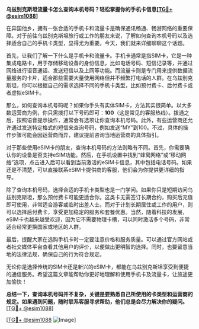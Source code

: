 **乌兹别克斯坦流量卡怎么查询本机号码？轻松掌握你的手机卡信息[[TG💪+ @esim1088](https://t.me/s/esim1088)]**

在异国他乡，拥有一张合适的手机卡和流量卡是确保通讯畅通、畅游网络的重要保障。对于前往乌兹别克斯坦旅行或工作的朋友来说，了解如何查询本机号码以及选择适合自己的手机卡类型，显得尤为重要。今天，我们就来详细聊聊这个话题。

首先，让我们了解一下什么是手机卡和流量卡。手机卡通常是指SIM卡，它是一种集成电路卡，用于存储移动设备的身份信息，比如电话号码、短信记录等，并通过网络进行语音通话、发送短信以及上网等功能。而流量卡则是专门用来提供数据流量服务的卡片，适合那些需要大量使用网络但并不频繁打电话的人群。在乌兹别克斯坦，你可以根据自己的需求选择不同的手机卡类型，比如预付费卡、后付费卡或者虚拟eSIM卡。

那么，如何查询本机号码呢？如果你手头有实体SIM卡，方法其实很简单。以大多数运营商为例，你只需拨打以下号码即可：**100**（这是常见的客服热线）。拨通之后，按照语音提示操作，通常会有选项让你查询本机号码。此外，有些运营商还允许通过发送特定格式的短信来查询号码，例如发送“MY”到100。不过，具体的操作步骤可能会因运营商而异，建议提前咨询当地运营商的具体指引。

对于那些使用eSIM卡的朋友，查询本机号码的方法则略有不同。首先，你需要确认你的设备是否支持eSIM功能。然后，在手机设置中找到“蜂窝网络”或“移动网络”选项，点击进入后可以看到当前激活的eSIM卡信息，其中包括电话号码。如果还是不清楚，可以直接联系eSIM卡提供商的客服，他们会为你提供更详细的指导。

除了查询本机号码，选择合适的手机卡类型也是一门学问。如果你只是短期访问乌兹别克斯坦，那么预付费卡可能更适合你。这类卡无需签订长期合约，购买后充值即可使用，非常适合游客或临时出差人士。而对于计划长期居住或工作的用户，则可以选择后付费卡，享受更加稳定的服务和套餐优惠。当然，随着科技的发展，eSIM卡也越来越受欢迎，因为它不需要物理卡槽，可以同时激活多个号码，非常适合经常更换国家或地区的人群。

最后，提醒大家在选购手机卡时一定要注意价格和服务质量。可以通过官方网站或者社交媒体平台查看其他用户的评价，以便做出更明智的选择。同时，也要留意当地的法律法规，确保自己的行为符合规定。

无论你是选择传统的SIM卡还是新兴的eSIM卡，都能在乌兹别克斯坦享受到便捷的通信服务。希望这篇文章能帮助你更好地理解和使用手机卡及流量卡，让旅途更加愉快！

**总结一下，查询本机号码并不复杂，关键是要熟悉自己所使用的卡类型和运营商的规定。如果遇到问题，随时联系客服寻求帮助，他们总是会尽力解决你的疑问。** [[TG💪+ @esim1088](https://t.me/s/esim1088)]

[[TG💪+ @esim1088](https://t.me/s/esim1088) ![Image](https://i.postimg.cc/4NQfJmqS/Snipaste-2025-05-13-00-14-12.png)]